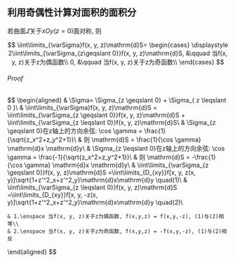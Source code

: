 ## 利用奇偶性计算对面积的面积分

若曲面$\varSigma$关于$xOy(z=0)$面对称, 则

$$
\iint\limits_{\varSigma}f(x, y, z)\mathrm{d}S=
\begin{cases}
	\displaystyle 2\iint\limits_{\varSigma_{z\geqslant 0}}f(x, y, z)\mathrm{d}S, &\qquad 当f(x, y, z)关于z为偶函数\\
	0, &\qquad 当f(x, y, z)关于z为奇函数\\
\end{cases}
$$

###### Proof

$$
\begin{aligned}
	& \Sigma= \Sigma_{z \geqslant 0} + \Sigma_{ z \leqslant 0 }\\
	& \iint\limits_{\varSigma}f(x, y, z)\mathrm{d}S
	= \iint\limits_{\varSigma_{z \geqslant 0}}f(x, y, z)\mathrm{d}S
	+ \iint\limits_{\varSigma_{z \leqslant 0}}f(x, y, z)\mathrm{d}S\\
	& \Sigma_{z \geqslant 0}在z轴上的方向余弦: \cos \gamma = \frac{1}{\sqrt{z_x^2+z_y^2+1}}\\
	& 则 \mathrm{d}S = \frac{1}{\cos \gamma} \mathrm{d}x \mathrm{d}y\\
	& \Sigma_{z \leqslant 0}在z轴上的方向余弦: \cos \gamma = \frac{-1}{\sqrt{z_x^2+z_y^2+1}}\\
	& 则 \mathrm{d}S = -\frac{1}{\cos \gamma} \mathrm{d}x \mathrm{d}y\\
	& \iint\limits_{\varSigma_{z \geqslant 0}}f(x, y, z)\mathrm{d}S
	=\iint\limits_{D_{xy}}f[x, y, z(x, y)]\sqrt{1+z'^2_x+z'^2_y}\mathrm{d}x\mathrm{d}y \quad(1)\\
	& \iint\limits_{\varSigma_{z \leqslant 0}}f(x, y, z)\mathrm{d}S
	=\iint\limits_{D_{xy}}f[x, y, -z(x, y)]\sqrt{1+z'^2_x+z'^2_y}\mathrm{d}x\mathrm{d}y \quad(2)\\

	& 1.\enspace 当f(x, y, z)关于z为偶函数, f(x,y,z) = f(x,y,-z), (1)与(2)相等\\
	& 2.\enspace 当f(x, y, z)关于z为奇函数, f(x,y,z) = -f(x,y,-z), (1)与(2)相反
\end{aligned}
$$
